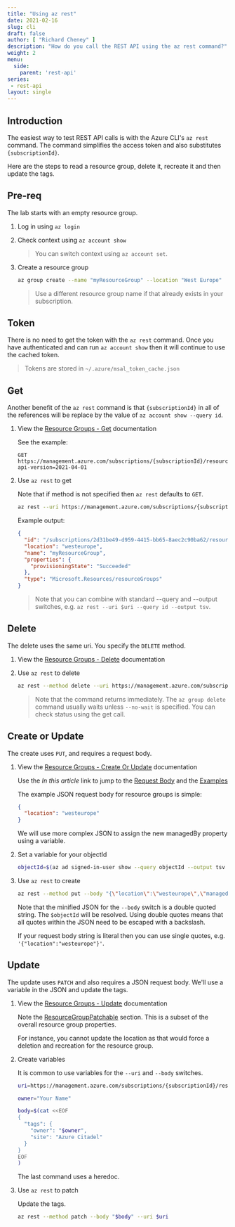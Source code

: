 ```yaml
---
title: "Using az rest"
date: 2021-02-16
slug: cli
draft: false
author: [ "Richard Cheney" ]
description: "How do you call the REST API using the az rest command?"
weight: 2
menu:
  side:
    parent: 'rest-api'
series:
 - rest-api
layout: single
---
```


## Introduction

The easiest way to test REST API calls is with the Azure CLI's `az rest` command. The command simplifies the access token and also substitutes `{subscriptionId}`.

Here are the steps to read a resource group, delete it, recreate it and then update the tags.

## Pre-req

The lab starts with an empty resource group.

1. Log in using `az login`
1. Check context using `az account show`

    > You can switch context using `az account set`.

1. Create a resource group

    ```bash
    az group create --name "myResourceGroup" --location "West Europe"
    ```

    > Use a different resource group name if that already exists in your subscription.

## Token

There is no need to get the token with the `az rest` command. Once you have authenticated and can run `az account show` then it will continue to use the cached token.

> Tokens are stored in `~/.azure/msal_token_cache.json`

## Get

Another benefit of the `az rest` command is that `{subscriptionId}` in all of the references will be replace by the value of `az account show --query id`.

1. View the [Resource Groups - Get](https://docs.microsoft.com/rest/api/resources/resource-groups/get) documentation

    See the example:

    ```text
    GET https://management.azure.com/subscriptions/{subscriptionId}/resourcegroups/{resourceGroupName}?api-version=2021-04-01
    ```

1. Use `az rest` to get

    Note that if method is not specified then `az rest` defaults to `GET`.

    ```bash
    az rest --uri https://management.azure.com/subscriptions/{subscriptionId}/resourcegroups/myResourceGroup?api-version=2021-04-01
    ```

    Example output:

    ```json
    {
      "id": "/subscriptions/2d31be49-d959-4415-bb65-8aec2c90ba62/resourceGroups/myResourceGroup",
      "location": "westeurope",
      "name": "myResourceGroup",
      "properties": {
        "provisioningState": "Succeeded"
      },
      "type": "Microsoft.Resources/resourceGroups"
    }
    ```

    > Note that you can combine with standard --query and --output switches, e.g. `az rest --uri $uri --query id --output tsv`.

## Delete

The delete uses the same uri. You specify the `DELETE` method.

1. View the [Resource Groups - Delete](https://docs.microsoft.com/rest/api/resources/resource-groups/delete) documentation
1. Use `az rest` to delete

    ```bash
    az rest --method delete --uri https://management.azure.com/subscriptions/{subscriptionId}/resourcegroups/myResourceGroup?api-version=2021-04-01
    ```

    > Note that the command returns immediately. The `az group delete` command usually waits unless `--no-wait` is specified. You can check status using the get call.

## Create or Update

The create uses `PUT`, and requires a request body.

1. View the [Resource Groups - Create Or Update](https://docs.microsoft.com/rest/api/resources/resource-groups/delete) documentation

    Use the *In this article* link to jump to the [Request Body](https://docs.microsoft.com/rest/api/resources/resource-groups/create-or-update#request-body) and the [Examples](https://docs.microsoft.com/rest/api/resources/resource-groups/create-or-update#request-body)

    The example JSON request body for resource groups is simple:

    ```json
    {
      "location": "westeurope"
    }
    ```

    We will use more complex JSON to assign the new managedBy property using a variable.

1. Set a variable for your objectId

    ```bash
    objectId=$(az ad signed-in-user show --query objectId --output tsv --only-show-errors)
    ```

1. Use `az rest` to create

    ```bash
    az rest --method put --body "{\"location\":\"westeurope\",\"managedBy\":\"$objectId\"}"  --uri https://management.azure.com/subscriptions/{subscriptionId}/resourcegroups/myResourceGroup?api-version=2021-04-01
    ```

    Note that the minified JSON for the `--body` switch is a double quoted string. The `$objectId` will be resolved. Using double quotes means that all quotes within the JSON need to be escaped with a backslash.

    If your request body string is literal then you can use single quotes, e.g. `'{"location":"westeurope"}'`.

## Update

The update uses `PATCH` and also requires a JSON request body. We'll use a variable in the JSON and update the tags.

1. View the [Resource Groups - Update](https://docs.microsoft.com/rest/api/resources/resource-groups/update) documentation

    Note the [ResourceGroupPatchable](https://docs.microsoft.com/rest/api/resources/resource-groups/update#resourcegrouppatchable) section. This is a subset of the overall resource group properties.

    For instance, you cannot update the location as that would force a deletion and recreation for the resource group.

1. Create variables

    It is common to use variables for the `--uri` and `--body` switches.

    ```bash
    uri=https://management.azure.com/subscriptions/{subscriptionId}/resourcegroups/myResourceGroup?api-version=2021-04-01
    ```

    ```bash
    owner="Your Name"
    ```

    ```bash
    body=$(cat <<EOF
    {
      "tags": {
        "owner": "$owner",
        "site": "Azure Citadel"
      }
    }
    EOF
    )
    ```

    The last command uses a heredoc.

1. Use `az rest` to patch

    Update the tags.

    ```bash
    az rest --method patch --body "$body" --uri $uri
    ```
